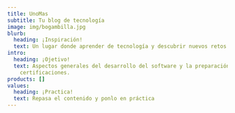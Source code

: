 ```yaml
---
title: UnoMas
subtitle: Tu blog de tecnología
image: img/bogambilla.jpg
blurb:
  heading: ¡Inspiración!
  text: Un lugar donde aprender de tecnología y descubrir nuevos retos informáticos.
intro:
  heading: ¡Ojetivo!
  text: Aspectos generales del desarrollo del software y la preparación de
    certificaciones.
products: []
values:
  heading: ¡Practica!
  text: Repasa el contenido y ponlo en práctica
---
```

